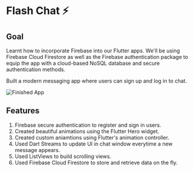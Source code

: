 # Flash Chat ⚡️

## Goal

Learnt how to incorporate Firebase into our Flutter apps. We'll be using Firebase Cloud Firestore as well as the Firebase authentication package to equip the app with a cloud-based NoSQL database and secure authentication methods. 

Built a modern messaging app where users can sign up and log in to chat.

![Finished App](https://github.com/londonappbrewery/Images/blob/master/flash_chat_flutter_demo.gif)

## Features

1. Firebase secure authentication to register and sign in users.
2. Created beautiful animations using the Flutter Hero widget.
3. Created custom aniamtions using Flutter's animation controller. 
4. Used Dart Streams to update UI in chat window everytime a new message appears.
5. Used ListViews to build scrolling views.
6. Used Firebase Cloud Firestore to store and retrieve data on the fly.
